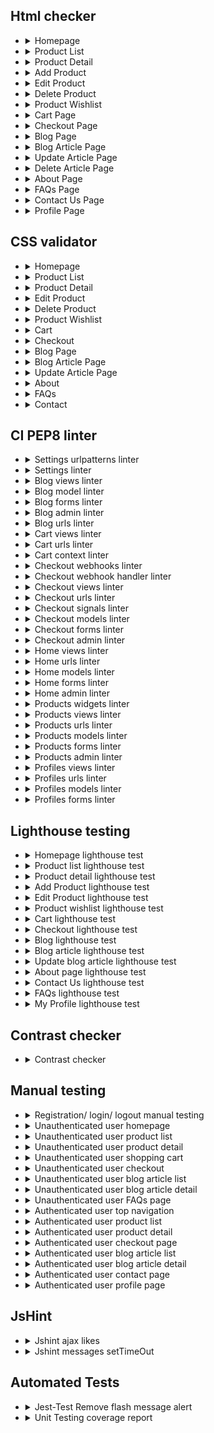 
## Html checker

- <details>
  <summary>Homepage</summary>

  - ![home page live site](readme_images/html-checker/html-checker-homepage.png)

  </details>

- <details>
  <summary>Product List</summary>

  - ![product list](readme_images/html-checker/html-checker-products-page.png)

  </details>

- <details>
  <summary>Product Detail</summary>

  - ![single product](readme_images/html-checker/html-checker-single-product.png)

  </details>

- <details>
  <summary>Add Product</summary>

  - ![add product](readme_images/html-checker/html-checker-add-product-page.png)

  </details>

- <details>
  <summary>Edit Product</summary>

  - ![edit product](readme_images/html-checker/html-checker-edit-product-page.png)

  </details>

- <details>
  <summary>Delete Product</summary>

  - ![delete product](readme_images/html-checker/html-checker-delete-product-page.png)

  </details>

- <details>
  <summary>Product Wishlist</summary>

  - ![product wishlist](readme_images/html-checker/html-checker-product-wishlist.png)

  </details>

- <details>
  <summary>Cart Page</summary>

  - ![cart page](readme_images/html-checker/html-checker-cart-page.png)

  </details>

- <details>
  <summary>Checkout Page</summary>

  - ![checkout page](readme_images/html-checker/html-checker-checkout-page.png)

  </details>

- <details>
  <summary>Blog Page</summary>

  - ![blog page](readme_images/html-checker/html-checker-blog-page.png)

  </details>

- <details>
  <summary>Blog Article Page</summary>

  - ![blog article page](readme_images/html-checker/html-checker-blog-article-page.png)

  </details>

- <details>

  <summary>Update Article Page</summary>

  - ![Update article page](readme_images/html-checker/html-checker-update-article-page.png)

  </details>

- <details>
  <summary>Delete Article Page</summary>

  - ![Delete article page](readme_images/html-checker/html-checker-delete-article-page.png)

  </details>

- <details>
  <summary>About Page</summary>

  - ![about page](readme_images/html-checker/html-checker-about-page.png)

  </details>

- <details>
  <summary>FAQs Page</summary>

  - ![faqs page](readme_images/html-checker/html-checker-faq-page.png)

  </details>

- <details>
  <summary>Contact Us Page</summary>

  - ![contact us page](readme_images/html-checker/html-checker-contact-page.png)

  </details>

- <details>
  <summary>Profile Page</summary>

  - ![profile page](readme_images/html-checker/html-checker-profile-page.png)

  </details>

## CSS validator

- <details>
  <summary>Homepage</summary>

  - ![homepage](readme_images/css-checker/home-page-css-validation.png)
  
  </details>

- <details>
  <summary>Product List</summary>

  - ![product list](readme_images/css-checker/products-css-validation.png)
  
  </details>

- <details>
  <summary>Product Detail</summary>

  - ![product detail](readme_images/css-checker/single-product-css-validation.png)
  
  </details>

- <details>
  <summary>Edit Product</summary>

  - ![edit product](readme_images/css-checker/edit-product-css-validator.png)
  
  </details>

- <details>
  <summary>Delete Product</summary>

  - ![delete product](readme_images/css-checker/delete-product-css-validation.png)
  
  </details>

- <details>
  <summary>Product Wishlist</summary>

  - ![product wishlist](readme_images/css-checker/wishlist-css-validation.png)
  
  </details>

- <details>
  <summary>Cart</summary>

  - ![cart](readme_images/css-checker/cart-css-validation.png)
  
  </details>

- <details>
  <summary>Checkout</summary>

  - ![checkout](readme_images/css-checker/checkout-page-css-validation.png)
  
  </details>

- <details>
  <summary>Blog Page</summary>

  - ![blog page](readme_images/css-checker/blog-page-css-validation.png)
  
  </details>

- <details>
  <summary>Blog Article Page</summary>

  - ![blog article page](readme_images/css-checker/blog-article-css-validation.png)
  
  </details>

- <details>
  <summary>Update Article Page</summary>

  - ![update article page](readme_images/css-checker/update-article-css-validation.png)
  
  </details>

- <details>
  <summary>About</summary>

  - ![about](readme_images/css-checker/about-page-css-validation.png)
  
  </details>

- <details>
  <summary>FAQs</summary>

  - ![faqs](readme_images/css-checker/faq-page-css-validation.png)
  
  </details>

- <details>
  <summary>Contact</summary>

  - ![contact](readme_images/css-checker/contact-page-css-validation.png)
  
  </details>

## CI PEP8 linter

- <details>
  <summary>Settings urlpatterns linter</summary>

  - ![settings urlpatterns linter](readme_images/ci-pep8-linter/settings-urlpatterns-linter.png)
  
  </details>

- <details>
  <summary>Settings linter</summary>

  - ![settings linter](readme_images/ci-pep8-linter/settings-linter.png)
  
  </details>

- <details>
  <summary>Blog views linter</summary>

  - ![blog views linter](readme_images/ci-pep8-linter/blog-views-linter.png)
  
  </details>

- <details>
  <summary>Blog model linter</summary>

  - ![blog model linter](readme_images/ci-pep8-linter/blog-model-linter.png)
  
  </details>

- <details>
  <summary>Blog forms linter</summary>

  - ![blog forms linter](readme_images/ci-pep8-linter/blog-forms-linter.png)
  
  </details>

- <details>
  <summary>Blog admin linter</summary>

  - ![blog admin linter](readme_images/ci-pep8-linter/blog-admin-linter.png)
  
  </details>

- <details>
  <summary>Blog urls linter</summary>

  - ![blog urls linter](readme_images/ci-pep8-linter/blog-urls-linter.png)
  
  </details>

- <details>
  <summary>Cart views linter</summary>

  - ![cart views linter](readme_images/ci-pep8-linter/cart-views-linter.png)
  
  </details>

- <details>
  <summary>Cart urls linter</summary>

  - ![cart urls linter](readme_images/ci-pep8-linter/cart-urls-linter.png)
  
  </details>

- <details>
  <summary>Cart context linter</summary>

  - ![cart context linter](readme_images/ci-pep8-linter/cart-context-linter.png)
  
  </details>

- <details>
  <summary>Checkout webhooks linter</summary>

  - ![checkout webhooks linter](readme_images/ci-pep8-linter/checkout-webhooks-linter.png)
  
  </details>

- <details>
  <summary>Checkout webhook handler linter</summary>

  - ![checkout webhook handler linter](readme_images/ci-pep8-linter/checkout-webhook-handler.png)
  
  </details>

- <details>
  <summary>Checkout views linter</summary>

  - ![checkout views linter](readme_images/ci-pep8-linter/checkout-views-linter.png)
  
  </details>

- <details>
  <summary>Checkout urls linter</summary>

  - ![checkout urls linter](readme_images/ci-pep8-linter/checkout-urls-linter.png)
  
  </details>

- <details>
  <summary>Checkout signals linter</summary>

  - ![checkout signals linter](readme_images/ci-pep8-linter/checkout-signals-linter.png)
  
  </details>

- <details>
  <summary>Checkout models linter</summary>

  - ![checkout models linter](readme_images/ci-pep8-linter/checkout-models-linter.png)
  
  </details>

- <details>
  <summary>Checkout forms linter</summary>

  - ![checkout forms linter](readme_images/ci-pep8-linter/checkout-forms-linter.png)
  
  </details>

- <details>
  <summary>Checkout admin linter</summary>

  - ![checkout admin linter](readme_images/ci-pep8-linter/checkout-admin-linter.png)
  
  </details>

- <details>
  <summary>Home views linter</summary>

  - ![home views linter](readme_images/ci-pep8-linter/home-views-linter.png)
  
  </details>

- <details>
  <summary>Home urls linter</summary>

  - ![home urls linter](readme_images/ci-pep8-linter/home-urls-linter.png)
  
  </details>

- <details>
  <summary>Home models linter</summary>

  - ![home models linter](readme_images/ci-pep8-linter/home-models-linter.png)
  
  </details>

- <details>
  <summary>Home forms linter</summary>

  - ![home forms linter](readme_images/ci-pep8-linter/home-forms-linter.png)
  
  </details>

- <details>
  <summary>Home admin linter</summary>

  - ![home admin linter](readme_images/ci-pep8-linter/home-admin-linter.png)
  
  </details>

- <details>
  <summary>Products widgets linter</summary>

  - ![products widgets linter](readme_images/ci-pep8-linter/products-widgets-linter.png)
  
  </details>

- <details>
  <summary>Products views linter</summary>

  - ![products views linter](readme_images/ci-pep8-linter/products-views-linter.png)
  
  </details>

- <details>
  <summary>Products urls linter</summary>

  - ![products urls linter](readme_images/ci-pep8-linter/products-urls-linter.png)
  
  </details>

- <details>
  <summary>Products models linter</summary>

  - ![products models linter](readme_images/ci-pep8-linter/products-models-linter.png)
  
  </details>

- <details>
  <summary>Products forms linter</summary>

  - ![products forms linter](readme_images/ci-pep8-linter/products-forms-linter.png)
  
  </details>

- <details>
  <summary>Products admin linter</summary>

  - ![products admin linter](readme_images/ci-pep8-linter/products-admin-linter.png)
  
  </details>

- <details>
  <summary>Profiles views linter</summary>

  - ![profiles views linter](readme_images/ci-pep8-linter/profiles-views-linter.png)
  
  </details>

- <details>
  <summary>Profiles urls linter</summary>

  - ![profiles urls linter](readme_images/ci-pep8-linter/profiles-urls-linter.png)
  
  </details>

- <details>
  <summary>Profiles models linter</summary>

  - ![profiles models linter](readme_images/ci-pep8-linter/profiles-models-linter.png)
  
  </details>
- <details>
  <summary>Profiles forms linter</summary>

  - ![profiles forms linter](readme_images/ci-pep8-linter/profiles-forms-linter.png)
  
  </details>

## Lighthouse testing

- <details>
  <summary>Homepage lighthouse test</summary>

  - ![homepage lighthouse test](readme_images/lighthouse/homepage-lighthouse-test.png)
  
  </details>

- <details>
  <summary>Product list lighthouse test</summary>

  - ![product list lighthouse test](readme_images/lighthouse/products-lighthouse-test.png)
  
  </details>

- <details>
  <summary>Product detail lighthouse test</summary>

  - ![product detail  lighthouse test](readme_images/lighthouse/single-product-lighthouse-test.png)
  
  </details>

- <details>
  <summary>Add Product lighthouse test</summary>

  - ![add product lighthouse test](readme_images/lighthouse/add-product-lighthouse-test.png)
  
  </details>

- <details>
  <summary>Edit Product lighthouse test</summary>

  - ![edit product lighthouse test](readme_images/lighthouse/edit-product-lighthouse-test.png)
  
  </details>

- <details>
  <summary>Product wishlist lighthouse test</summary>

  - ![product wishlist lighthouse test](readme_images/lighthouse/wishlist-lighthouse-test.png)
  
  </details>

- <details>
  <summary>Cart lighthouse test</summary>

  - ![cart lighthouse test](readme_images/lighthouse/cart-lighthouse-test.png)
  
  </details>

- <details>
  <summary>Checkout lighthouse test</summary>

  - ![checkout lighthouse test](readme_images/lighthouse/checkout-lighthouse-test.png)
  
  </details>

- <details>
  <summary>Blog lighthouse test</summary>

  - ![blog lighthouse test](readme_images/lighthouse/blog-lighthouse-test.png)
  
  </details>

- <details>
  <summary>Blog article lighthouse test</summary>

  - ![blog article lighthouse test](readme_images/lighthouse/blog-article-lighthouse-test.png)
  
  </details>

- <details>
  <summary>Update blog article lighthouse test</summary>

  - ![update blog article lighthouse test](readme_images/lighthouse/update-blog-article-lighthouse-test.png)
  
  </details>

- <details>
  <summary>About page lighthouse test</summary>

  - ![about page lighthouse test](readme_images/lighthouse/about-page-lighthouse-test.png)
  
  </details>

- <details>
  <summary>Contact Us lighthouse test</summary>

  - ![contact us lighthouse test](readme_images/lighthouse/contact-us-lighthouse-test.png)
  
  </details>

- <details>
  <summary>FAQs lighthouse test</summary>

  - ![FAQs lighthouse test](readme_images/lighthouse/faqs-lighthouse-test.png)
  
  </details>

- <details>
  <summary>My Profile lighthouse test</summary>

  - ![my profile lighthouse test](readme_images/lighthouse/my-profile-lighthouse-test.png)
  
  </details>

## Contrast checker

- <details>
  <summary>Contrast checker</summary>

  - ![contrast checker](readme_images/webaim-contrast-checker.png)
  
  </details>

## Manual testing

- <details>
  <summary>Registration/ login/ logout manual testing</summary>

  - ![registration/login/logout manual testing](readme_images/manual-testing/manual-testing-registration-login-logout.png)
  
  </details>

- <details>
  <summary>Unauthenticated user homepage</summary>

  - ![unauthenticated user homepage](readme_images/manual-testing/manual-testing-unauthenticated-user-homepage.png)
  
  </details>

- <details>
  <summary>Unauthenticated user product list</summary>

  - ![unauthenticated user product list](readme_images/manual-testing/manual-testing-unauthenticated-user-product-list.png)
  
  </details>

- <details>
  <summary>Unauthenticated user product detail</summary>

  - ![unauthenticated user product detail](readme_images/manual-testing/manual-testing-unauthenticated-user-product-detail.png)
  
  </details>

- <details>
  <summary>Unauthenticated user shopping cart</summary>

  - ![unauthenticated user shopping cart](readme_images/manual-testing/manual-testing-unauthenticated-user-shopping-cart.png)
  
  </details>

- <details>
  <summary>Unauthenticated user checkout</summary>

  - ![unauthenticated user checkout](readme_images/manual-testing/manual-testing-unauthenticated-user-checkout.png)
  
  </details>

- <details>
  <summary>Unauthenticated user blog article list</summary>

  - ![unauthenticated user blog article list](readme_images/manual-testing/manual-testing-blog-article-list.png)
  
  </details>

- <details>
  <summary>Unauthenticated user blog article detail</summary>

  - ![unauthenticated user blog article detail](readme_images/manual-testing/manual-testing-unauthenticated-user-article-detail.png)
  
  </details>

- <details>
  <summary>Unauthenticated user FAQs page</summary>

  - ![unauthenticated user faqs page](readme_images/manual-testing/manual-testing-unathenticated-faqs-page.png)
  
  </details>

- <details>
  <summary>Authenticated user top navigation</summary>

  - ![authenticated user top navigation](readme_images/manual-testing/manual-testing-authenticated-user-topnav.png)
  
  </details>

- <details>
  <summary>Authenticated user product list</summary>

  - ![authenticated user product list](readme_images/manual-testing/manual-testing-authenticated-user-product-list.png)
  
  </details>

- <details>
  <summary>Authenticated user product detail</summary>

  - ![authenticated user product detail](readme_images/manual-testing/manual-testing-authenticated-user-product-detail.png)
  
  </details>

- <details>
  <summary>Authenticated user checkout page</summary>

  - ![authenticated user checkout page](readme_images/manual-testing/manual-testing-authenticated-user-checkout.png)
  
  </details>

- <details>
  <summary>Authenticated user blog article list</summary>

  - ![authenticated user blog article list](readme_images/manual-testing/manual-testing-authenticated-user-blog-article-list.png)
  
  </details>
  
- <details>
  <summary>Authenticated user blog article detail</summary>

  - ![authenticated user blog article detail](readme_images/manual-testing/manual-testing-authenticated-user-blog-article-detail.png)
  
  </details>

- <details>
  <summary>Authenticated user contact page</summary>

  - ![authenticated user contact page](readme_images/manual-testing/manual-testing-authenticated-user-contact-page.png)
  
  </details>

- <details>
  <summary>Authenticated user profile page</summary>

  - ![authenticated user profile page](readme_images/manual-testing/manual-testing-authenticated-user-profile-page.png)
  
  </details>

## JsHint

- <details>
  <summary>Jshint ajax likes</summary>

  - ![jshint ajax likes](readme_images/jshint-likeajax.png)

  </details>

- <details>
  <summary>Jshint messages setTimeOut</summary>

  - ![Jshint messages setTimeOut](readme_images/jshint-messages-settimeout.png)

  </details>

## Automated Tests

- <details>
  <summary>Jest-Test Remove flash message alert</summary>

  - ![Jest-Test Remove flash message alert](readme_images/test-jest-remove-flash-message.png)
  
  </details>

- <details>
  <summary>Unit Testing coverage report</summary>

  - ![Unittest TestCase coverage](readme_images/unittest-coverage-report.png)
  
  </details>
